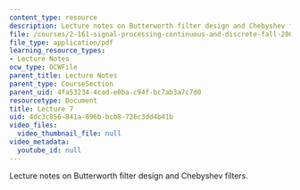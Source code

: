 ```yaml
---
content_type: resource
description: Lecture notes on Butterworth filter design and Chebyshev filters.
file: /courses/2-161-signal-processing-continuous-and-discrete-fall-2008/4dc3c856841a896bbcb8726c3dd4b41b_lecture_07.pdf
file_type: application/pdf
learning_resource_types:
- Lecture Notes
ocw_type: OCWFile
parent_title: Lecture Notes
parent_type: CourseSection
parent_uid: 4fa53234-4cad-e0ba-c94f-bc7ab3a7c7d0
resourcetype: Document
title: Lecture 7
uid: 4dc3c856-841a-896b-bcb8-726c3dd4b41b
video_files:
  video_thumbnail_file: null
video_metadata:
  youtube_id: null
---
```

Lecture notes on Butterworth filter design and Chebyshev filters.

